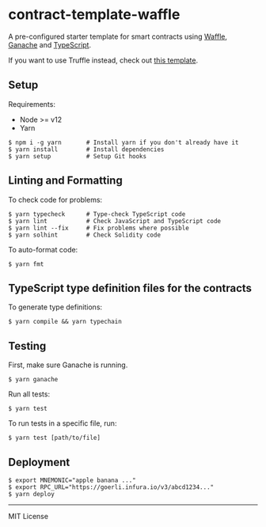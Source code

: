 # contract-template-waffle

A pre-configured starter template for smart contracts using
[Waffle](https://getwaffle.io/), [Ganache](https://www.trufflesuite.com/ganache)
and [TypeScript](https://github.com/microsoft/TypeScript).

If you want to use Truffle instead, check out
[this template](https://github.com/CoinbaseStablecoin/contract-template).

## Setup

Requirements:

- Node >= v12
- Yarn

```
$ npm i -g yarn       # Install yarn if you don't already have it
$ yarn install        # Install dependencies
$ yarn setup          # Setup Git hooks
```

## Linting and Formatting

To check code for problems:

```
$ yarn typecheck      # Type-check TypeScript code
$ yarn lint           # Check JavaScript and TypeScript code
$ yarn lint --fix     # Fix problems where possible
$ yarn solhint        # Check Solidity code
```

To auto-format code:

```
$ yarn fmt
```

## TypeScript type definition files for the contracts

To generate type definitions:

```
$ yarn compile && yarn typechain
```

## Testing

First, make sure Ganache is running.

```
$ yarn ganache
```

Run all tests:

```
$ yarn test
```

To run tests in a specific file, run:

```
$ yarn test [path/to/file]
```

## Deployment

```
$ export MNEMONIC="apple banana ..."
$ export RPC_URL="https://goerli.infura.io/v3/abcd1234..."
$ yarn deploy
```

---

MIT License
